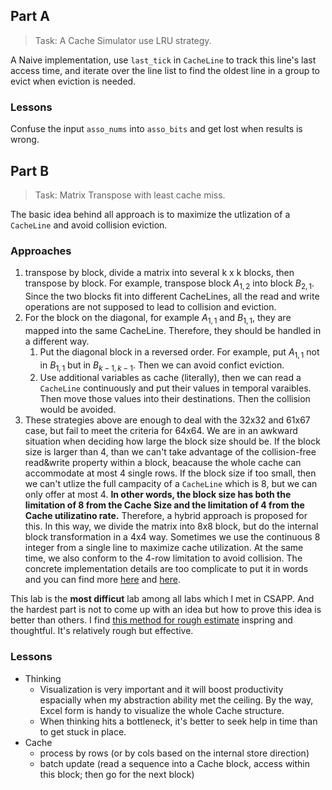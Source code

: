 ## Part A

> Task: A Cache Simulator use LRU strategy.

A Naive implementation, use `last_tick` in `CacheLine` to track this line's last access time, and iterate over the line list to find the oldest line in a group to evict when eviction is needed.

### Lessons

Confuse the input `asso_nums` into `asso_bits` and get lost when results is wrong.


## Part B

> Task: Matrix Transpose with least cache miss.

The basic idea behind all approach is to maximize the utlization of a `CacheLine` and avoid collision eviction. 


### Approaches

1. transpose by block, divide a matrix into several k x k blocks, then transpose by block. For example, transpose block $A_{1,2}$ into block $B_{2,1}$. Since the two blocks fit into different CacheLines, all the read and write operations are not supposed to lead to collision and eviction.
2. For the block on the diagonal, for example $A_{1,1}$ and $B_{1,1}$, they are mapped into the same CacheLine. Therefore, they should be handled in a different way.
   1. Put the diagonal block in a reversed order. For example, put $A_{1,1}$ not in $B_{1,1}$ but in $B_{k-1,k-1}$. Then we can avoid confict eviction.
   2. Use additional variables as cache (literally), then we can read a `CacheLine` continuously and put their values in temporal varaibles. Then move those values into their destinations. Then the collision would be avoided.
3. These strategies above are enough to deal with the 32x32 and 61x67 case, but fail to meet the criteria for 64x64. We are in an awkward situation when deciding how large the block size should be. If the block size is larger than 4, than we can't take advantage of the collision-free read&write property within a block, beacause the whole cache can accommodate at most 4 single rows. If the block size if too small, then we can't utlize the full campacity of a `CacheLine` which is 8, but we can only offer at most 4.  **In other words, the block size has both the limitation of 8 from the Cache Size and the limitation of 4 from the Cache utilizatino rate.**
Therefore, a hybrid approach is proposed for this. In this way, we divide the matrix into 8x8 block, but do the internal block transformation in a 4x4 way.
Sometimes we use the continuous 8 integer from a single line to maximize cache utilization. At the same time, we also conform to the 4-row limitation to avoid collision. The concrete implementation details are too complicate to put it in words and you can find more [here](https://www.cnblogs.com/liqiuhao/p/8026100.html) and [here](https://zhuanlan.zhihu.com/p/28585726).


This lab is the **most difficut** lab among all labs which I met in CSAPP. And the hardest part is not to come up with an idea but how to prove this idea is better than others. I find [this method for rough estimate](https://zhuanlan.zhihu.com/p/28585726) inspring and thoughtful. It's relatively rough but effective.


### Lessons

- Thinking
  - Visualization is very important and it will boost productivity espacially when my abstraction ability met the ceiling. By the way, Excel form is handy to visualize the whole Cache structure.
  - When thinking hits a bottleneck, it's better to seek help in time than to get stuck in place.
- Cache
  - process by rows (or by cols based on the internal store direction)
  - batch update (read a sequence into a Cache block, access within this block; then go for the next block)
